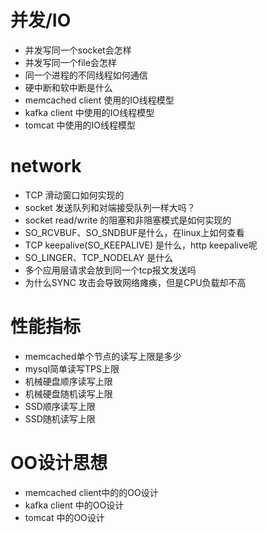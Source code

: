 # 并发/IO
- 并发写同一个socket会怎样
- 并发写同一个file会怎样
- 同一个进程的不同线程如何通信
- 硬中断和软中断是什么
- memcached client 使用的IO线程模型
- kafka client 中使用的IO线程模型
- tomcat 中使用的IO线程模型


# network
- TCP 滑动窗口如何实现的
- socket 发送队列和对端接受队列一样大吗？
- socket read/write 的阻塞和非阻塞模式是如何实现的
- SO_RCVBUF、SO_SNDBUF是什么，在linux上如何查看
- TCP keepalive(SO_KEEPALIVE) 是什么，http keepalive呢
- SO_LINGER、TCP_NODELAY 是什么
- 多个应用层请求会放到同一个tcp报文发送吗
- 为什么SYNC 攻击会导致网络瘫痪，但是CPU负载却不高


# 性能指标
- memcached单个节点的读写上限是多少
- mysql简单读写TPS上限
- 机械硬盘顺序读写上限
- 机械硬盘随机读写上限
- SSD顺序读写上限
- SSD随机读写上限


# OO设计思想
- memcached client中的的OO设计
- kafka client 中的OO设计
- tomcat 中的OO设计